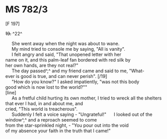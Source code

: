 # MS 782/3

[F 197]

~~19.~~ ^22^ 

&nbsp;&nbsp;&nbsp;&nbsp;&nbsp;She went away when the night was about to wane. \
&nbsp;&nbsp;&nbsp;&nbsp;&nbsp;My mind tried to console me by saying, "All is vanity". \
&nbsp;&nbsp;&nbsp;&nbsp;&nbsp;I felt angry and said, "That unopened letter with her \
name on it, and this palm-leaf fan bordered with red silk by \
her own hands, are they not real?" \
&nbsp;&nbsp;&nbsp;&nbsp;&nbsp;The day passed^,^ and my friend came and said to me, "What- \
ever is good is true, and can never perish". [/19] \
&nbsp;&nbsp;&nbsp;&nbsp;&nbsp;"How do you know?" I asked impatiently, "was not this body \
good which is now lost to the world?"" \
[line] \
&nbsp;&nbsp;&nbsp;&nbsp;&nbsp;As a fretful child
hurting its own mother, I tried to wreck all the shelters that ever I had, in and about me, and \
cried, "This world is treacherous". \
&nbsp;&nbsp;&nbsp;&nbsp;&nbsp;Suddenly I felt a voice saying - "Ungrateful!" 
&nbsp;&nbsp;&nbsp;&nbsp;&nbsp;I looked out of the window^,^ and a reproach seemed to come \
from the star-sprinkled night, - "You pour out into the void \
of my absence your faith in the truth that I came!"
